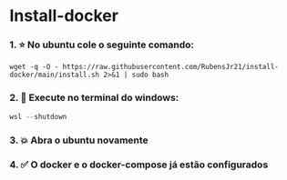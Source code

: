 # Install-docker
### 1. :star: No ubuntu cole o seguinte comando:
```shell
wget -q -O - https://raw.githubusercontent.com/RubensJr21/install-docker/main/install.sh 2>&1 | sudo bash
```
### 2. :star2: Execute no terminal do windows:
```powershell
wsl --shutdown
```
### 3. :boom: Abra o ubuntu novamente

### 4. :white_check_mark: O docker e o docker-compose já estão configurados
